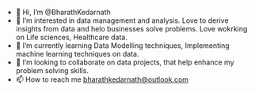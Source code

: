 - 👋 Hi, I’m @BharathKedarnath
- 👀 I’m interested in data management and analysis. Love to derive insights from data and helo businesses solve problems.
      Love wokrking on Life sciences, Healthcare data. 
- 🌱 I’m currently learning Data Modelling techniques, Implementing machine learning techniques on data. 
- 💞️ I’m looking to collaborate on data projects, that help enhance my problem solving skills.
- 📫 How to reach me bharathkedarnath@outlook.com

<!---
BharathKedarnath/BharathKedarnath is a ✨ special ✨ repository because its `README.md` (this file) appears on your GitHub profile.
You can click the Preview link to take a look at your changes.
--->
